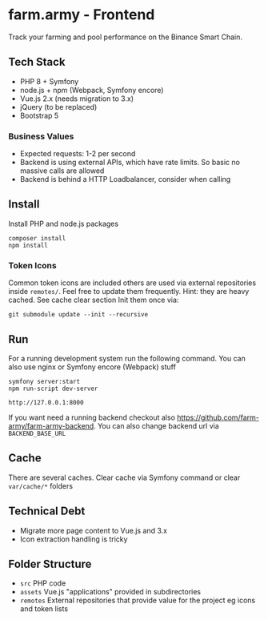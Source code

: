# farm.army - Frontend

Track your farming and pool performance on the Binance Smart Chain.

## Tech Stack

 - PHP 8 + Symfony
 - node.js + npm (Webpack, Symfony encore)
 - Vue.js 2.x (needs migration to 3.x)
 - jQuery (to be replaced)
 - Bootstrap 5

### Business Values

 - Expected requests: 1-2 per second
 - Backend is using external APIs, which have rate limits. So basic no massive calls are allowed
 - Backend is behind a HTTP Loadbalancer, consider when calling 

## Install

Install PHP and node.js packages

```
composer install
npm install
```

### Token Icons

Common token icons are included others are used via external repositories inside `remotes/`. Feel free to update them frequently. Hint: they are heavy cached. See cache clear section
Init them once via:

```
git submodule update --init --recursive
```

## Run

For a running development system run the following command. You can also use nginx or Symfony encore (Webpack) stuff 

```
symfony server:start
npm run-script dev-server
```

```
http://127.0.0.1:8000
```

If you want need a running backend checkout also https://github.com/farm-army/farm-army-backend.
You can also change backend url via `BACKEND_BASE_URL`

## Cache

There are several caches. Clear cache via Symfony command or clear `var/cache/*` folders

## Technical Debt

 - Migrate more page content to Vue.js and 3.x
 - Icon extraction handling is tricky

## Folder Structure

 - `src` PHP code
 - `assets` Vue.js "applications" provided in subdirectories
 - `remotes` External repositories that provide value for the project eg icons and token lists